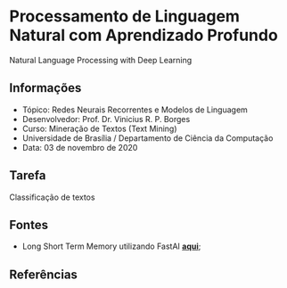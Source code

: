 # Processamento de Linguagem Natural com Aprendizado Profundo

Natural Language Processing with Deep Learning

## Informações

- Tópico: Redes Neurais Recorrentes e Modelos de Linguagem
- Desenvolvedor: Prof. Dr. Vinicius R. P. Borges
- Curso: Mineração de Textos (Text Mining)
- Universidade de Brasília / Departamento de Ciência da Computação
- Data: 03 de novembro de 2020

## Tarefa

Classificação de textos

## Fontes

- Long Short Term Memory utilizando FastAI **[aqui](https://github.com/viniciusrpb/natural_language_processing/blob/main/lstm_imdb_classification.ipynb)**;

## Referências


